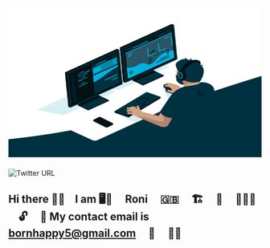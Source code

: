 
## <img src="https://raw.githubusercontent.com/roni5/profile-images/main/code.gif" width="650px" height="300">  

![Twitter URL](https://img.shields.io/twitter/url?style=social&url=https://twitter.com/Roni_McGuinness?logoWidth=60)


## Hi there 🖐🏽&nbsp;&nbsp;&nbsp;  I am  🖥️🤳 &nbsp;&nbsp;&nbsp;  **Roni**  &nbsp;&nbsp;&nbsp; 🇬🇧  &nbsp;&nbsp;&nbsp; 🏗  &nbsp;&nbsp;&nbsp;  🧱  &nbsp;&nbsp;&nbsp;  🧑🏽‍💻  &nbsp;&nbsp;&nbsp; 🔓 &nbsp;&nbsp;&nbsp; 🚀   My contact email is  **bornhappy5@gmail.com** &nbsp;&nbsp;&nbsp;  🎯 &nbsp;&nbsp;&nbsp; 👍🏽  

<!--
**roni5/roni5** is a ✨ _special_ ✨ repository because its `README.md` (this file) appears on your GitHub profile.

Here are some ideas to get you started:
✎▁▁▁▁YOUR NAME▁▁▁▁

- 🔭 I’m currently working on ...
- 🌱 I’m currently learning ...
- 👯 I’m looking to collaborate on ...
- 🤔 I’m looking for help with ...
- 💬 Ask me about ...
- 📫 How to reach me: ...
- 😄 Pronouns: ...
- ⚡ Fun fact: ...
-->
